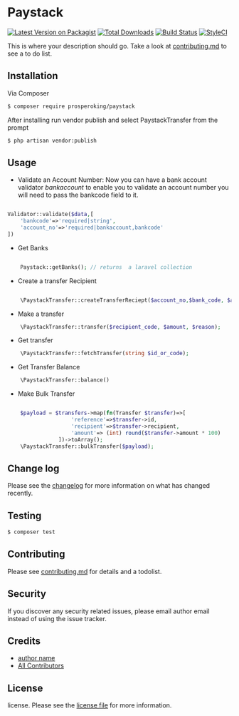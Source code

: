 # Paystack

[![Latest Version on Packagist][ico-version]][link-packagist]
[![Total Downloads][ico-downloads]][link-downloads]
[![Build Status][ico-travis]][link-travis]
[![StyleCI][ico-styleci]][link-styleci]

This is where your description should go. Take a look at [contributing.md](contributing.md) to see a to do list.

## Installation

Via Composer

``` bash
$ composer require prosperoking/paystack
```

After installing run vendor publish and select PaystackTransfer from the prompt
```bash
$ php artisan vendor:publish
```

## Usage

- Validate an Account Number: 
 Now you can have a bank account validator *bankaccount* to enable you to validate an account number you will need to pass the bankcode field to it.
```php

Validator::validate($data,[
    'bankcode'=>'required|string',
    'account_no'=>'required|bankaccount,bankcode'
])
```

- Get Banks

```php

    Paystack::getBanks(); // returns  a laravel collection

```

- Create a transfer Recipient
```php

    \PaystackTransfer::createTransferReciept($account_no,$bank_code, $account_name);

```

- Make a transfer

```php
    \PaystackTransfer::transfer($recipient_code, $amount, $reason);

```
- Get transfer 
```php
    \PaystackTransfer::fetchTransfer(string $id_or_code);

```

- Get Transfer Balance

```php
    \PaystackTransfer::balance()
```

- Make Bulk Transfer

```php

    $payload = $transfers->map(fn(Transfer $transfer)=>[
                    'reference'=>$transfer->id,
                    'recipient'=>$transfer->recipient,
                    'amount'=> (int) round($transfer->amount * 100)
                ])->toArray();
    \PaystackTransfer::bulkTransfer($payload);

```

## Change log

Please see the [changelog](changelog.md) for more information on what has changed recently.

## Testing

``` bash
$ composer test
```

## Contributing

Please see [contributing.md](contributing.md) for details and a todolist.

## Security

If you discover any security related issues, please email author email instead of using the issue tracker.

## Credits

- [author name][link-author]
- [All Contributors][link-contributors]

## License

license. Please see the [license file](license.md) for more information.

[ico-version]: https://img.shields.io/packagist/v/prosperoking/paystack.svg?style=flat-square
[ico-downloads]: https://img.shields.io/packagist/dt/prosperoking/paystack.svg?style=flat-square
[ico-travis]: https://img.shields.io/travis/prosperoking/paystack/master.svg?style=flat-square
[ico-styleci]: https://styleci.io/repos/12345678/shield

[link-packagist]: https://packagist.org/packages/prosperoking/paystack
[link-downloads]: https://packagist.org/packages/prosperoking/paystack
[link-travis]: https://travis-ci.org/prosperoking/paystack
[link-styleci]: https://styleci.io/repos/12345678
[link-author]: https://github.com/prosperoking
[link-contributors]: ../../contributors
